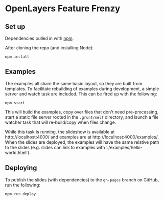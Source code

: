 # OpenLayers Feature Frenzy

## Set up

Dependencies pulled in with [npm](https://npmjs.org/).

After cloning the repo (and installing Node):

    npm install

## Examples

The examples all share the same basic layout, so they are built from templates.  To facilitate rebuilding of examples during development, a simple server and watch task are included.  This can be fired up with the following:

    npm start

This will build the examples, copy over files that don't need pre-processing, start a static file server rooted in the `.grunt/self` directory, and launch a file watcher task that will re-build/copy when files change.

While this task is running, the slideshow is available at http://localhost:4000/ and examples are at http://localhost:4000/examples/.  When the slides are deployed, the examples will have the same relative path to the slides (e.g. slides can link to examples with './examples/hello-world.html').

## Deploying

To publish the slides (with dependencies) to the `gh-pages` branch on GitHub, run the following:

    npm run deploy
